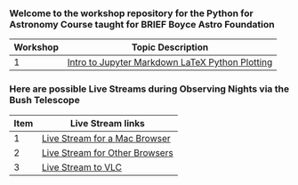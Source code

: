 ### Welcome to the workshop repository for the Python for Astronomy Course taught for BRIEF Boyce Astro Foundation

Workshop|Topic Description
---|---
1|[Intro to Jupyter Markdown LaTeX Python Plotting](https://drunarayan.github.io/python4astronomy/intro_jupyter_python)


### Here are possible Live Streams during Observing Nights via the Bush Telescope

Item|Live Stream links
---|---
1|[Live Stream for a Mac Browser](http://sciencelabbridges.com:8088/hls/stream.m3u8)
2|[Live Stream for Other Browsers ](http://sciencelabbridges.com:8088/dash/stream.mpd)
3|[Live Stream to VLC](rtmp://sciencelabbridges.com/live/obs_stream)
